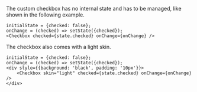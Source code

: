 The custom checkbox has no internal state and has to be managed, like shown in the following example.
```
initialState = {checked: false};
onChange = (checked) => setState({checked});
<Checkbox checked={state.checked} onChange={onChange} />
```

The checkbox also comes with a light skin.
```
initialState = {checked: false};
onChange = (checked) => setState({checked});
<div style={{background: 'black', padding: '10px'}}>
    <Checkbox skin="light" checked={state.checked} onChange={onChange} />
</div>
```
